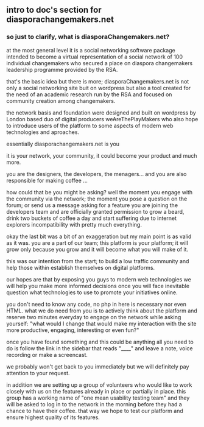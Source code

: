 ## intro to doc's section for diasporachangemakers.net

### so just to clarify, what is diasporaChangemakers.net?

at the most general level it is a social networking software package intended to become a virtual representation of a social network of 100 individual changemakers who secured a place on diaspora changemakers leadership programme provided by the RSA.

that's the basic idea but there is more; diasporaChangemakers.net is not only a social networking site buit on wordpress but also a tool created for the need of an academic research run by the RSA and focused on community creation among changemakers.

the network basis and foundation were designed and built on wordpress by London based duo of digital producers weAreThePlayMakers who also hope to introduce users of the platform to some aspects of modern web technologies and aproaches.

essentially diasporachangemakers.net is you

it is your network, your community, it could become your product and much more.

you are the designers, the developers, the menagers... and you are also responsible for making coffee ...

how could that be you might be asking? well the moment you engage with the community via the network; the moment you pose a question on the forum; or send us a message asking for a feature you are joining the developers team and are officially granted permission to grow a beard, drink two buckets of coffee a day and start suffering due to internet explorers incompatibility with pretty much everything.

okay the last bit was a bit of an exaggeration but my main point is as valid as it was. you are a part of our team; this platform is your platform; it will grow only because you grow and it will become what you will make of it.

this was our intention from the start; to build a low traffic community and help those within establish themselves on digital platforms.

our hopes are that by exposing you guys to modern web technologies we will help you make more informed decisions once you will face inevitable question what technologies to use to promote your initiatives online.

you don't need to know any code, no php in here is necessary nor even HTML. what we do need from you is to actively think about the platform and reserve two minutes everyday to engage on the network while asking yourself: "what would I change that would make my interaction with the site more productive, engaging, interesting or even fun?"

once you have found something and this could be anything all you need to do is follow the link in the sidebar that reads "____" and leave a note, voice recording or make a screencast.

we probably won't get back to you immediately but we will definitely pay attention to your request.

in addition we are setting up a group of volunteers who would like to work closely with us on the features already in place or partially in place. this group has a working name of "one mean usability testing team" and they will be asked to log in to the network in the morning before they had a chance to have their coffee. that way we hope to test our platform and ensure highest quality of its features.
